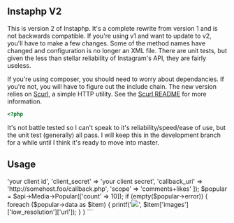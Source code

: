 ## Instaphp V2 ##

This is version 2 of Instaphp. It's a complete rewrite from version 1 and is not backwards compatible. If you're using v1 and want to update to v2, you'll have to make a few changes. Some of the method names have changed and configuration is no longer an XML file. There are unit tests, but given the less than stellar reliability of Instagram's API, they are fairly useless.

If you're using composer, you should need to worry about dependancies. If you're not, you will have to figure out the include chain. The new version relies on [Scurl][1], a simple HTTP utility. See the [Scurl README][2] for more information.
```php
<?php
```

[1]: https://github.com/sesser/Scurl
[2]: https://github.com/sesser/Scurl/blob/master/README.md

It's not battle tested so I can't speak to it's reliability/speed/ease of use, but the unit test (generally) all pass. I will keep this in the development branch for a while until I think it's ready to move into master.

## Usage ##
<?php 

``` php
<?php
	
	$api = new Instaphp\Instaphp([
		'client_id' => 'your client id',
		'client_secret' => 'your client secret',
		'callback_uri' => 'http://somehost.foo/callback.php',
		'scope' => 'comments+likes'
	]);

	$popular = $api->Media->Popular(['count' => 10]);

	if (empty($popular->error)) {
		foreach ($popular->data as $item) {
			printf('<img src="%s">', $item['images']['low_resolution']['url']);
		}
	}
```
